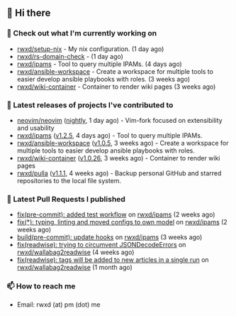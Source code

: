 ## 👋 Hi there

### 👷 Check out what I'm currently working on


- [rwxd/setup-nix](https://github.com/rwxd/setup-nix) - My nix configuration. (1 day ago)
- [rwxd/rs-domain-check](https://github.com/rwxd/rs-domain-check) -  (1 day ago)
- [rwxd/ipams](https://github.com/rwxd/ipams) - Tool to query multiple IPAMs. (4 days ago)
- [rwxd/ansible-workspace](https://github.com/rwxd/ansible-workspace) - Create a workspace for multiple tools to easier develop ansible playbooks with roles. (3 weeks ago)
- [rwxd/wiki-container](https://github.com/rwxd/wiki-container) - Container to render wiki pages (3 weeks ago)

### 🔭 Latest releases of projects I've contributed to


- [neovim/neovim](https://github.com/neovim/neovim) ([nightly](https://github.com/neovim/neovim/releases/tag/nightly), 1 day ago) - Vim-fork focused on extensibility and usability
- [rwxd/ipams](https://github.com/rwxd/ipams) ([v1.2.5](https://github.com/rwxd/ipams/releases/tag/v1.2.5), 4 days ago) - Tool to query multiple IPAMs.
- [rwxd/ansible-workspace](https://github.com/rwxd/ansible-workspace) ([v1.0.5](https://github.com/rwxd/ansible-workspace/releases/tag/v1.0.5), 3 weeks ago) - Create a workspace for multiple tools to easier develop ansible playbooks with roles.
- [rwxd/wiki-container](https://github.com/rwxd/wiki-container) ([v1.0.26](https://github.com/rwxd/wiki-container/releases/tag/v1.0.26), 3 weeks ago) - Container to render wiki pages
- [rwxd/pulla](https://github.com/rwxd/pulla) ([v1.1.1](https://github.com/rwxd/pulla/releases/tag/v1.1.1), 4 weeks ago) - Backup personal GitHub and starred repositories to the local file system.

### 🔨 Latest Pull Requests I published


- [fix(pre-commit): added test workflow](https://github.com/rwxd/ipams/pull/17) on [rwxd/ipams](https://github.com/rwxd/ipams) (2 weeks ago)
- [fix(*): typing, linting and moved configs to own model](https://github.com/rwxd/ipams/pull/15) on [rwxd/ipams](https://github.com/rwxd/ipams) (2 weeks ago)
- [build(pre-commit): update hooks](https://github.com/rwxd/ipams/pull/12) on [rwxd/ipams](https://github.com/rwxd/ipams) (3 weeks ago)
- [fix(readwise): trying to circumvent JSONDecodeErrors](https://github.com/rwxd/wallabag2readwise/pull/22) on [rwxd/wallabag2readwise](https://github.com/rwxd/wallabag2readwise) (4 weeks ago)
- [fix(readwise): tags will be added to new articles in a single run](https://github.com/rwxd/wallabag2readwise/pull/20) on [rwxd/wallabag2readwise](https://github.com/rwxd/wallabag2readwise) (1 month ago)

### 📫 How to reach me

- Email: rwxd (at) pm (dot) me
